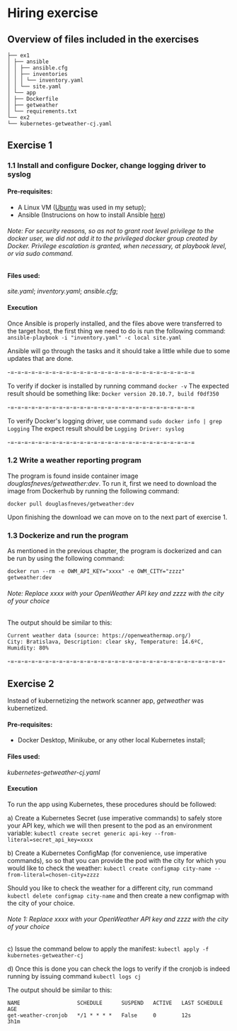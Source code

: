 # Hiring exercise

## Overview of files included in the exercises
```
├── ex1
│ ├── ansible
│ │ ├── ansible.cfg
│ │ ├── inventories
│ │ │ └── inventory.yaml
│ │ └── site.yaml
│ └── app
│ ├── Dockerfile
│ ├── getweather
│ └── requirements.txt
└── ex2
└── kubernetes-getweather-cj.yaml
```
## Exercise 1

### 1.1 Install and configure Docker, change logging driver to syslog
#### Pre-requisites:

- A Linux VM (<a href=https://ubuntu.com/download/desktop>Ubuntu</a> was used in my setup);
- Ansible (Instrucions on how to install Ansible <a href=https://docs.ansible.com/ansible/latest/installation_guide/intro_installation.html> here</a>)

###### _Note:_ For security reasons, so as not to grant root level privilege to the docker user, we did not add it to the privileged docker group created by Docker. Privilege escalation is granted, when necessary, at playbook level, or via sudo command.


#### Files used:
_site.yaml_;
_inventory.yaml_;
_ansible.cfg_;

#### Execution
Once Ansible is properly installed, and the files above were transferred to the target host, the first thing we need to do is run the following command: 
```ansible-playbook -i "inventory.yaml" -c local site.yaml```

Ansible will go through the tasks and it should take a little while due to some updates that are done.

-=-=-=-=-=-=-=-=-=-=-=-=-=-=-=-=-=-=-=-=-=-=-=-=-=-=-=

To verify if docker is installed by running command
 ```docker -v```
The expected result should be something like:
```Docker version 20.10.7, build f0df350```

-=-=-=-=-=-=-=-=-=-=-=-=-=-=-=-=-=-=-=-=-=-=-=-=-=-=-=

To verify Docker's logging driver, use command
```sudo docker info | grep Logging```
The expect result should be
```Logging Driver: syslog```

-=-=-=-=-=-=-=-=-=-=-=-=-=-=-=-=-=-=-=-=-=-=-=-=-=-=-=

### 1.2 Write a weather reporting program

The program is found inside container image _douglasfneves/getweather:dev_.
To run it, first we need to download the image from Dockerhub by running the following command:

```docker pull douglasfneves/getweather:dev```

Upon finishing the download we can move on to the next part of exercise 1.

### 1.3 Dockerize and run the program

As mentioned in the previous chapter, the program is dockerized and can be run by using the following command:

```docker run --rm -e OWM_API_KEY="xxxx" -e OWM_CITY="zzzz" getweather:dev```
###### _Note:_ Replace xxxx with your OpenWeather API key and zzzz with the city of your choice

The output should be similar to this:
```
Current weather data (source: https://openweathermap.org/)
City: Bratislava, Description: clear sky, Temperature: 14.6ºC, Humidity: 80%
```

-=-=-=-=-=-=-=-=-=-=-=-=-=-=-=-=-=-=-=-=-=-=-=-=-=-=-=-=-=-=-=-


## Exercise 2

Instead of kubernetizing the network scanner app, _getweather_ was kubernetized.

#### Pre-requisites:
- Docker Desktop, Minikube, or any other local Kubernetes install;

#### Files used:
_kubernetes-getweather-cj.yaml_

#### Execution
To run the app using Kubernetes, these procedures should be followed:

a) Create a Kubernetes Secret (use imperative commands) to safely store your API key, which we will then present to the pod as an environment variable:
```kubectl create secret generic api-key --from-literal=secret_api_key=xxxx```

b) Create a Kubernetes ConfigMap (for convenience, use imperative commands), so so that you can provide the pod with the city for which you would like to check the weather:
```kubectl create configmap city-name --from-literal=chosen-city=zzzz```

Should you like to check the weather for a different city, run command
```kubectl delete configmap city-name```
and then create a new configmap with the city of your choice.
###### _Note 1:_ Replace xxxx with your OpenWeather API key and zzzz with the city of your choice

c) Issue the command below to apply the manifest:
```kubectl apply -f kubernetes-getweather-cj```


d) Once this is done you can check the logs to verify if the cronjob is indeed running by issuing command
```kubectl logs cj```

  The output should be similar to this:
```
NAME                  SCHEDULE      SUSPEND   ACTIVE   LAST SCHEDULE   AGE
get-weather-cronjob   */1 * * * *   False     0        12s             3h1m
```
